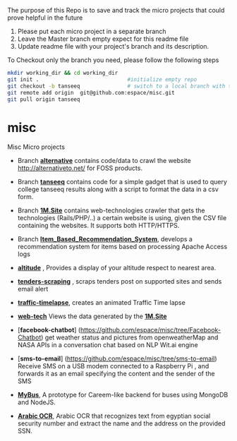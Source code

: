 
The purpose of this Repo is to save and track the micro projects that could prove helpful in the future


1. Please put each micro project in a separate branch 
2. Leave the Master branch empty expect for this readme file
3. Update readme file with your project's branch and its description. 
 
To Checkout only the branch you need, please follow the following steps 

```bash
mkdir working_dir && cd working_dir
git init .                            #initialize empty repo
git checkout -b tanseeq               # switch to a local branch with the same name to avoid confusion, not necessary though
git remote add origin  git@github.com:espace/misc.git 
git pull origin tanseeq
```

# misc
Misc Micro projects 

- Branch [**alternative**](https://github.com/espace/misc/tree/alternative) contains code/data to crawl the website http://alternativeto.net/ for FOSS products.

- Branch [**tanseeq**](https://github.com/espace/misc/tree/tanseeq) contains code for a simple gadget that is used to query college tanseeq results along with a script to format the data in a csv form.

- Branch [**1M.Site**](https://github.com/espace/misc/tree/1M.Site) contains web-technologies crawler that gets the technologies (Rails/PHP/..) a certain website is using, given the CSV file containing the websites. It supports both HTTP/HTTPS. 

- Branch [**Item_Based_Recommendation_System**](https://github.com/espace/misc/tree/Item_Based_Recommendation_System), develops a recommendation system for items based on processing Apache Access logs 

- [**altitude**](https://github.com/espace/misc/tree/altitude) , Provides a display of your altitude respect to nearest area. 

- [**tenders-scraping**](https://github.com/espace/misc/tree/tenders-scraping) , scraps tenders post on supported sites and sends email alert
- [**traffic-timelapse**](https://github.com/espace/misc/tree/traffic-timelapse), creates an animated Traffic Time lapse 

- [**web-tech**](https://github.com/espace/misc/tree/web-tech) Views the data generated by the [**1M.Site**](https://github.com/espace/misc/tree/1M.Site)

- [**facebook-chatbot**] (https://github.com/espace/misc/tree/Facebook-Chatbot) get weather status and pictures from openweatherMap and NASA APIs in a conversation chat based on NLP Wit.ai engine 

- [**sms-to-email**] (https://github.com/espace/misc/tree/sms-to-email) Receive SMS on a USB modem connected to a Raspberry Pi , and forwards it as an email specifying the content and the sender of the SMS

- [**MyBus**](https://github.com/espace/misc/tree/mybus), A prototype for Careem-like backend for buses using MongoDB and NodeJS.

- [**Arabic OCR**](https://github.com/espace/misc/blob/arabic_ocr), Arabic OCR that recognizes text from egyptian social security number and extract the name and the address on the provided SSN.
